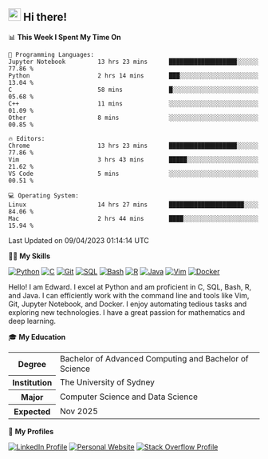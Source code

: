 ## <a href="#"><img src="https://media.giphy.com/media/hvRJCLFzcasrR4ia7z/giphy.gif" width="25px" height="25px"></a> Hi there!

<!--START_SECTION:waka-->
📊 **This Week I Spent My Time On** 

```text
💬 Programming Languages: 
Jupyter Notebook         13 hrs 23 mins      ███████████████████░░░░░░   77.86 % 
Python                   2 hrs 14 mins       ███░░░░░░░░░░░░░░░░░░░░░░   13.04 % 
C                        58 mins             █░░░░░░░░░░░░░░░░░░░░░░░░   05.68 % 
C++                      11 mins             ░░░░░░░░░░░░░░░░░░░░░░░░░   01.09 % 
Other                    8 mins              ░░░░░░░░░░░░░░░░░░░░░░░░░   00.85 % 

🔥 Editors: 
Chrome                   13 hrs 23 mins      ███████████████████░░░░░░   77.86 % 
Vim                      3 hrs 43 mins       █████░░░░░░░░░░░░░░░░░░░░   21.62 % 
VS Code                  5 mins              ░░░░░░░░░░░░░░░░░░░░░░░░░   00.51 % 

💻 Operating System: 
Linux                    14 hrs 27 mins      █████████████████████░░░░   84.06 % 
Mac                      2 hrs 44 mins       ████░░░░░░░░░░░░░░░░░░░░░   15.94 % 
```


 Last Updated on 09/04/2023 01:14:14 UTC
<!--END_SECTION:waka-->

💪🏻 **My Skills**

[![Python](https://img.shields.io/badge/-Python-yellow?style=flat-square&logo=Python)](#)
[![C     ](https://img.shields.io/badge/-C-blue?style=flat-square&logo=C)](#)
[![Git   ](https://img.shields.io/badge/-Git-grey?style=flat-square&logo=Git)](#)
[![SQL   ](https://img.shields.io/badge/-SQL-grey?style=flat-square&logo=SQLite)](#)
[![Bash  ](https://img.shields.io/badge/-Bash-grey?style=flat-square&logo=GNU-Bash)](#)
[![R     ](https://img.shields.io/badge/-R-grey?style=flat-square&logo=R)](#)
[![Java  ](https://img.shields.io/badge/-Java-grey?style=flat-square&logo=OpenJDK)](#)
[![Vim   ](https://img.shields.io/badge/-Vim-grey?style=flat-square&logo=Vim)](#)
[![Docker](https://img.shields.io/badge/-Docker-grey?style=flat-square&logo=Docker)](#)

Hello! I am Edward. I excel at Python and am proficient in C, SQL, Bash, R, and
Java. I can efficiently work with the command line and tools like Vim, Git,
Jupyter Notebook, and Docker. I enjoy automating tedious tasks and exploring new
technologies. I have a great passion for mathematics and deep learning.

🎓 **My Education**

<table>
<tr>
    <th>Degree</th>
    <td>Bachelor of Advanced Computing and Bachelor of Science</td>
</tr>
<tr>
    <th>Institution</th>
    <td>The University of Sydney</td>
</tr>
<tr>
    <th>Major</th>
    <td>Computer Science and Data Science</td>
</tr>
<tr>
    <th>Expected</th>
    <td>Nov 2025</td>
</tr>
</table>

🔗 **My Profiles**

[![LinkedIn Profile](https://img.shields.io/badge/-LinkedIn-blue?style=social&logo=LinkedIn)](https://www.linkedin.com/in/edward-ji)
[![Personal Website](https://img.shields.io/badge/-Personal%20Website-blue?style=social&logo=Bootstrap)](https://edwardji.dev)
[![Stack Overflow Profile](https://img.shields.io/badge/-Stack%20Overflow-blue?style=social&logo=StackOverflow)](https://stackoverflow.com/users/11658924)
